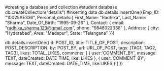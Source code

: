 #creating a database and collection 
#student database db.createCollection("details") 
#inserting data db.details.insertOne({Emp_ID: "10025AE336", Personal_details:{ First_Name: "Radhika", Last_Name: "Sharma", Date_Of_Birth: "1995-09-26" }, Contact: { email: "radhika_sharma.123@gmail.com", phone: "9848022338" }, Address: { city: "Hyderabad", Area: "Madapur", State: "Telangana" }})

db.details.insertOne({id: POST_ID, title: TITLE_OF_POST, description: POST_DESCRIPTION, by: POST_BY, url: URL_OF_POST, tags: [TAG1, TAG2, TAG3], likes: TOTAL_LIKES, comments: [ { user:'COMMENT_BY', message: TEXT, dateCreated: DATE_TIME, like: LIKES }, { user:'COMMENT_BY', message: TEXT, dateCreated: DATE_TIME, like:LIKES } ] })
